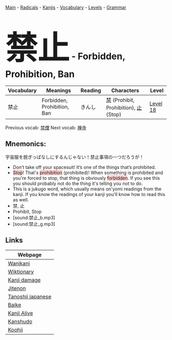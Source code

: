 <style> bigfont {font-size: 100px}</style>
[Main](../README.md) -
[Radicals](../radicals.md) -
[Kanjis](../kanjis.md) -
[Vocabulary](../vocabulary.md) -
[Levels](../levels.md) -
[Grammar](../grammar.md)
# <bigfont> 禁止</bigfont> - Forbidden, Prohibition, Ban 

| Vocabulary | Meanings | Reading | Characters | Level |
| --- | --- | --- | --- | --- |
| 禁止 | Forbidden, Prohibition, Ban | きんし |  [禁](../kanjis/禁.md) (Prohibit, Prohibition), [止](../kanjis/止.md) (Stop) | [Level 18](../levels/wk_level18.md) |

Previous vocab: [禁煙](禁煙.md) Next vocab: [禅寺](禅寺.md) 

## Mnemonics:
宇宙服を脱ぎっぱなしにするんじゃない！禁止事項の一つだろうが！
* Don’t take off your spacesuit! It’s one of the things that’s prohibited.
* <span style="background-color:#ffcccb"> Stop</span>! That's <span style="background-color:#ffcccb"> prohibition</span> (prohibited)! When something is prohibited and you're forced to stop, that thing is obviously <span style="background-color:#ffcccb"> forbidden</span>. If you see this you should probably not do the thing it's telling you not to do.
* This is a jukugo word, which usually means on'yomi readings from the kanji. If you know the readings of your kanji you'll know how to read this as well.
* 禁, 止
* Prohibit, Stop
* [sound:禁止_b.mp3]
* [sound:禁止_g.mp3]


## Links 

| Webpage |
| --- |
| [Wanikani          ](https://www.wanikani.com/kanji/禁止) |
| [Wiktionary        ](https://en.wiktionary.org/wiki/禁止) |
| [Kanji damage      ](http://www.kanjidamage.com/kanji/search?utf8=✓&q=禁止) |
| [Jitenon           ](https://jitenon.com/kanji/禁止) |
| [Tanoshii japanese ](https://www.tanoshiijapanese.com/dictionary/kanji.cfm?k=禁止) |
| [Baike             ](https://baike.baidu.com/item/禁止) |
| [Kanji Alive       ](https://app.kanjialive.com/禁止) |
| [Kanshudo          ](https://www.kanshudo.com/searchmn?q=禁止) |
| [Koohii            ](https://kanji.koohii.com/study/kanji/禁止) |
